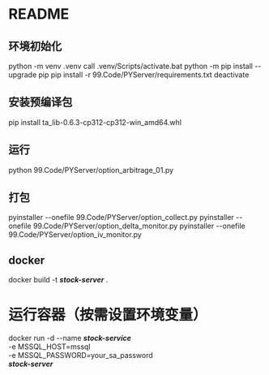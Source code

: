 # README

## 环境初始化
python -m venv .venv
call .venv/Scripts/activate.bat
python -m pip install --upgrade pip
pip install -r 99.Code/PYServer/requirements.txt
deactivate

## 安装预编译包
pip install ta_lib-0.6.3-cp312-cp312-win_amd64.whl

## 运行
python 99.Code/PYServer/option_arbitrage_01.py

## 打包
pyinstaller --onefile 99.Code/PYServer/option_collect.py
pyinstaller --onefile 99.Code/PYServer/option_delta_monitor.py
pyinstaller --onefile 99.Code/PYServer/option_iv_monitor.py


## docker
docker build -t ***stock-server*** .

# 运行容器（按需设置环境变量）
docker run -d  --name ***stock-service*** \
  -e MSSQL_HOST=mssql \
  -e MSSQL_PASSWORD=your_sa_password \
  ***stock-server***